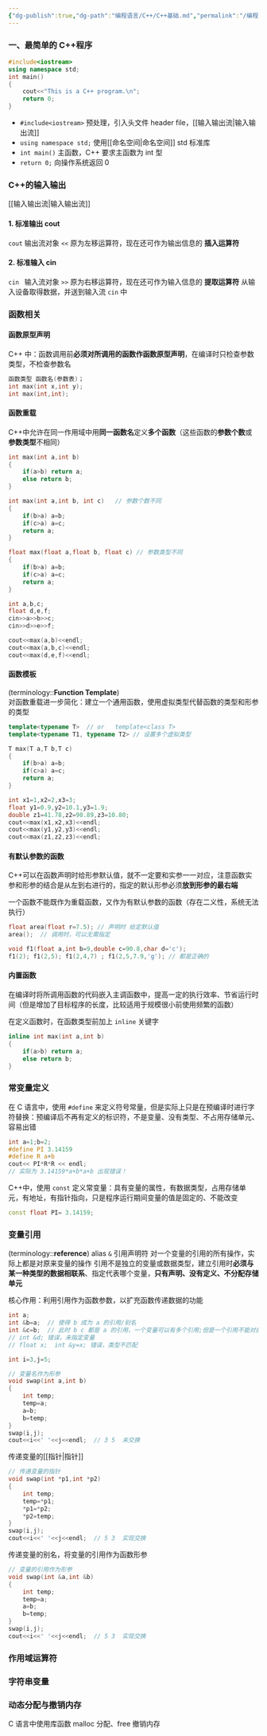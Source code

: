 ```yaml
---
{"dg-publish":true,"dg-path":"编程语言/C++/C++基础.md","permalink":"/编程语言/C++/C++基础/","dgPassFrontmatter":true,"noteIcon":"","created":"2025-06-28T16:29:43.000+08:00","updated":"2025-07-18T00:26:40.140+08:00"}
---
```



### 一、最简单的 C++程序

```C++
#include<iostream>
using namespace std;
int main()
{
	cout<<"This is a C++ program.\n";
	return 0;
}
```

- `#include<iostream>`  预处理，引入头文件 header file，[[输入输出流\|输入输出流]]
- `using namespace std;`  使用[[命名空间\|命名空间]] std 标准库
- `int main()`  主函数，C++ 要求主函数为 int 型
- `return 0;` 向操作系统返回 0 

   
### C++的输入输出
[[输入输出流\|输入输出流]]

#### 1. 标准输出 cout
` cout `  输出流对象
` << `   原为左移运算符，现在还可作为输出信息的 **插入运算符**
 
#### 2. 标准输入 cin 
` cin  `   输入流对象
` >> `   原为右移运算符，现在还可作为输入信息的 **提取运算符**
从输入设备取得数据，并送到输入流 `cin` 中


### 函数相关
#### 函数原型声明
C++ 中：函数调用前**必须对所调用的函数作函数原型声明**，在编译时只检查参数类型，不检查参数名

```C++
函数类型 函数名(参数表)；
int max(int x,int y);
int max(int,int);
```

#### 函数重载
C++中允许在同一作用域中用**同一函数名**定义**多个函数**（这些函数的**参数个数**或**参数类型**不相同）

```C++
int max(int a,int b)
{
	if(a>b) return a;
	else return b; 
}

int max(int a,int b, int c)   // 参数个数不同
{
	if(b>a) a=b;
	if(c>a) a=c;
	return a;
}

float max(float a,float b, float c) // 参数类型不同
{
	if(b>a) a=b;
	if(c>a) a=c;
	return a;
}

int a,b,c;
float d,e,f;
cin>>a>>b>>c;
cin>>d>>e>>f;

cout<<max(a,b)<<endl;
cout<<max(a,b,c)<<endl;
cout<<max(d,e,f)<<endl;
```


#### 函数模板
(terminology::**Function Template**)  
对函数重载进一步简化：建立一个通用函数，使用虚拟类型代替函数的类型和形参的类型

```C++
template<typename T>  // or   template<class T>
template<typename T1, typename T2> // 设置多个虚拟类型

T max(T a,T b,T c)
{
	if(b>a) a=b;
	if(c>a) a=c;
	return a;
}

int x1=1,x2=2,x3=3;
float y1=0.9,y2=10.1,y3=1.9;
double z1=41.78,z2=90.89,z3=10.80;
cout<<max(x1,x2,x3)<<endl;
cout<<max(y1,y2,y3)<<endl;
cout<<max(z1,z2,z3)<<endl;
```


#### 有默认参数的函数
C++可以在函数声明时给形参默认值，就不一定要和实参一一对应，注意函数实参和形参的结合是从左到右进行的，指定的默认形参必须**放到形参的最右端**

一个函数不能既作为重载函数，又作为有默认参数的函数（存在二义性，系统无法执行）

```C++
float area(float r=7.5); // 声明时 给定默认值
area();  // 调用时，可以无需指定

void f1(float a,int b=9,double c=90.8,char d='c'); 
f1(2); f1(2,5); f1(2,4,7) ; f1(2,5,7.9,'g'); // 都是正确的
```

#### 内置函数
在编译时将所调用函数的代码嵌入主调函数中，提高一定的执行效率、节省运行时间（但是增加了目标程序的长度，比较适用于规模很小前使用频繁的函数）

在定义函数时，在函数类型前加上 `inline`  关键字

```C++
inline int max(int a,int b)
{
	if(a>b) return a;
	else return b; 
}
```



### 常变量定义
在 C 语言中，使用 ` #define `  来定义符号常量，但是实际上只是在预编译时进行字符替换：预编译后不再有定义的标识符，不是变量、没有类型、不占用存储单元、容易出错

```C
int a=1;b=2;
#define PI 3.14159 
#define R a+b
cout<< PI*R*R << endl;   
// 实际为 3.14159*a+b*a+b 出现错误！
```

C++中，使用 `const` 定义常变量：具有变量的属性，有数据类型，占用存储单元，有地址，有指针指向，只是程序运行期间变量的值是固定的、不能改变

```C++
const float PI= 3.14159;
```

### 变量引用
(terminology::**reference**)  alias    `&` 引用声明符
对一个变量的引用的所有操作，实际上都是对原来变量的操作
引用不是独立的变量或数据类型，建立引用时**必须与某一种类型的数据相联系**、指定代表哪个变量，**只有声明、没有定义、不分配存储单元**

核心作用：利用引用作为函数参数，以扩充函数传递数据的功能 

```C++
int a;
int &b=a;  // 使得 b 成为 a 的引用/别名
int &c=b;  // 此时 b c 都是 a 的引用，一个变量可以有多个引用;但是一个引用不能对应多个变量
// int &d; 错误，未指定变量
// float x;  int &y=x; 错误，类型不匹配
```

```C++
int i=3,j=5;

// 变量名作为形参
void swap(int a,int b)
{
	int temp;
	temp=a;
	a=b;
	b=temp;
}
swap(i,j);
cout<<i<<' '<<j<<endl;  // 3 5  未交换
```


传递变量的[[指针\|指针]]

```C++
// 传递变量的指针
void swap(int *p1,int *p2)
{
	int temp;
	temp=*p1;
	*p1=*p2;
	*p2=temp;
}
swap(i,j);
cout<<i<<' '<<j<<endl;  // 5 3  实现交换
```

传递变量的别名，将变量的引用作为函数形参

```C++
// 变量的引用作为形参
void swap(int &a,int &b)
{
	int temp;
	temp=a;
	a=b;
	b=temp;
}
swap(i,j);
cout<<i<<' '<<j<<endl;  // 5 3  实现交换
```

### 作用域运算符


### 字符串变量



### 动态分配与撤销内存
C 语言中使用库函数 malloc 分配、free 撤销内存


